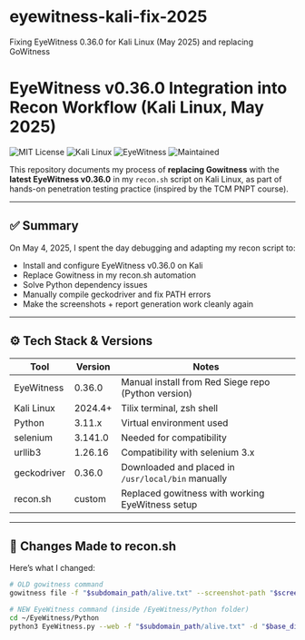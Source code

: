 # eyewitness-kali-fix-2025
Fixing EyeWitness 0.36.0 for Kali Linux (May 2025) and replacing GoWitness

# EyeWitness v0.36.0 Integration into Recon Workflow (Kali Linux, May 2025)

![MIT License](https://img.shields.io/badge/license-MIT-green)
![Kali Linux](https://img.shields.io/badge/Platform-Kali%20Linux-blue)
![EyeWitness](https://img.shields.io/badge/EyeWitness-v0.36.0-purple)
![Maintained](https://img.shields.io/badge/Status-Maintained-brightgreen)


This repository documents my process of **replacing Gowitness** with the **latest EyeWitness v0.36.0** in my `recon.sh` script on Kali Linux, as part of hands-on penetration testing practice (inspired by the TCM PNPT course).

---

## ✅ Summary

On May 4, 2025, I spent the day debugging and adapting my recon script to:

- Install and configure EyeWitness v0.36.0 on Kali
- Replace Gowitness in my recon.sh automation
- Solve Python dependency issues
- Manually compile geckodriver and fix PATH errors
- Make the screenshots + report generation work cleanly again

---

## ⚙️ Tech Stack & Versions

| Tool             | Version     | Notes |
|------------------|-------------|-------|
| EyeWitness       | 0.36.0      | Manual install from Red Siege repo (Python version) |
| Kali Linux       | 2024.4+     | Tilix terminal, zsh shell |
| Python           | 3.11.x      | Virtual environment used |
| selenium         | 3.141.0     | Needed for compatibility |
| urllib3          | 1.26.16     | Compatibility with selenium 3.x |
| geckodriver      | 0.36.0      | Downloaded and placed in `/usr/local/bin` manually |
| recon.sh         | custom      | Replaced gowitness with working EyeWitness setup |

---

## 🔁 Changes Made to recon.sh

Here’s what I changed:

```bash
# OLD gowitness command
gowitness file -f "$subdomain_path/alive.txt" --screenshot-path "$screenshot_path"

# NEW EyeWitness command (inside /EyeWitness/Python folder)
cd ~/EyeWitness/Python
python3 EyeWitness.py --web -f "$subdomain_path/alive.txt" -d "$base_dir/output"
